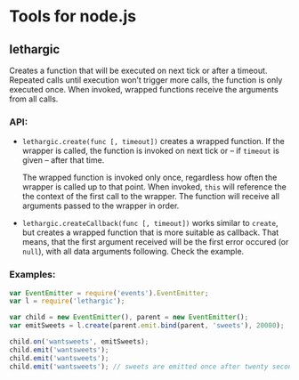 Tools for node.js
=================

lethargic
---------

Creates a function that will be executed on next tick or after a timeout.
Repeated calls until execution won’t trigger more calls, the function is only
executed once. When invoked, wrapped functions receive the arguments from all
calls.

### API:

  * `lethargic.create(func [, timeout])` creates a wrapped function. If the
    wrapper is called, the function is invoked on next tick or – if `timeout`
    is given – after that time.

    The wrapped function is invoked only once, regardless how often the wrapper
    is called up to that point. When invoked, `this` will reference the the
    context of the first call to the wrapper. The function will receive all
    arguments passed to the wrapper in order.

  * `lethargic.createCallback(func [, timeout])` works similar to `create`, but
    creates a wrapped function that is more suitable as callback. That means,
    that the first argument received will be the first error occured (or
    `null`), with all data arguments following. Check the example.


### Examples:

~~~js
var EventEmitter = require('events').EventEmitter;
var l = require('lethargic');

var child = new EventEmitter(), parent = new EventEmitter();
var emitSweets = l.create(parent.emit.bind(parent, 'sweets'), 20000);

child.on('wantsweets', emitSweets);
child.emit('wantsweets');
child.emit('wantsweets');
child.emit('wantsweets'); // sweets are emitted once after twenty seconds
~~~
